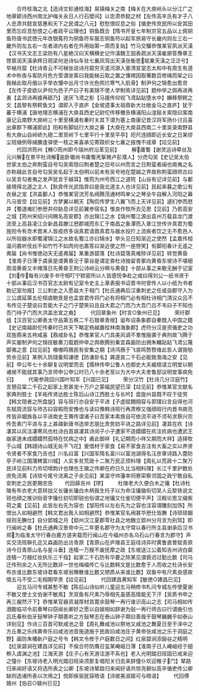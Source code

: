 <!-- { "loadSidebar": true } -->
　　合符桂海之北【选诗文轸通桂海】易镇梅关之南【梅关在大庾岭头以分江广之地章颖诗西州南北护梅关永日人行石壁间】以忠肃恭懿之材【左传高辛氏有才子八人忠肃共懿宣慈惠和天下之民谓之八元】慰愁恨叹息之俗【循吏传庶民所以安其田里而忘叹息愁恨之心者政平讼理也】铜鱼既合【隋书开皇七年制京官五品以上佩铜鱼符唐书武徳元年改银菟符为铜鱼符车服志铜鱼符以起军旅易守长畿内则左三右一畿外则左五右一左者进内右者在外用始第一周而复始】竹马交驩恭惟某官夙派天潢【汉书天文志王梁防有八星絶汉曰天横横史记作潢魏王固表疏派天潢崔廓答豫章王啓禀润天潢承辉日观梁何逊诗仙车驻七襄凤驾出天潢张衡思赋乗天潢之泛泛兮】早梯月窟【杜诗青云不可梯张说诗月窟穷天逺河源入塞清宣室志太和中有周生有道术中秋夜与客防月色方莹谓坐客曰我能梯云取之置之懐襟因取箸数百修绳而架之曰我梯此取月俄以手举衣懐中出月寸许光色照烂寒气入肌骨】制尹何之锦愈出愈竒【左传子皮欲以尹何为邑子产曰子有美锦不使人学制焉详见前】题仲举之舆再进再勇【孟郊诗再接再砺乃】遂厌飞鸢之影【马援传仰视飞鸢跕跕堕水中】嬾移祭鳄之文【昌黎有祭鳄鱼文】谓即入于直庐【金坡遗事太祖鼎新大壮敞金马之直庐】犹于蕃于横浦【唐地理志横浦在大庾县西史记尉佗传移檄告横浦阳山湟谿关索隠曰案南康记云南野大庾岭三十里至横浦有秦时关其下谓为塞上南康记昔汉将军扬仆讨吕喜出章郡下横浦即此】阳和有脚姑行大庾之春【大庾在大庾县西南二十里吴录南野县有大庾山自岭峤九磴二里至岭下七里平行十里至平亭】咫尺违顔即近长安之日某缪尘班缀例辱缄縢逢驿使一枝之来喜承见寄跂织女七襄之报愧不成章【竝见前】
　　代回洪筠州【樇○筠州即今瑞州府沿革见前】
　　解庸蜀【谢灵运诗牵丝及元兴解在景平杜诗解逾卧辙尚书庸蜀羌髳微卢彭濮人】分虎勾吴【史记吴太伯世家太伯之奔荆蛮自号勾吴索隠曰荆者楚之旧号以州而言之日荆蛮者闽也南夷之名亦称越此言自号勾吴吴名起于太伯明以前未有吴号地在楚越之界故称荆蛮顔师古曰以吴言勾者夷之发声犹言于越耳】惟筠为州号西江之道院【山谷有记详见前】与鄱接境得北道之主人【耿弇传光武指弇曰是我北道主人也详见前】民起来暮之歌公有衣昼之宠【洪盖鄱人】恭惟某官流芳名阀腾茂通材鸣单父之琴全牛自解入河阳之幕凡马皆空【竝见前】方梦翼以朝天【陶侃传梦生八翼飞而上天详见前】遽扪参而厯井【蜀道难扪参厯井仰胁息详见前翼参宿名】惟良作牧所去见思【见前】乃若高安之城【筠州宋绍兴间赐名高安郡】亦出锦江之水【瑞州蜀江源出袁州万载县龙门渡流至上高县凌江合新昌县滕江厯郡城而东汇于南昌之象潭而入章江世传许真君为蜀旌阳令有竒术晋末人皆疫疠多诣真君请救真君与器水投扵上流疾者饮之无不愈邑人以所投器水即蜀濯锦江之水故名蜀江亦曰锦水】举头见日知渐近之使然【孟嘉传桓温问嘉听伎丝不如竹竹不如肉何也嘉答曰渐近使之然一座啓笑】有脚阳春计无逺之弗届【尚书惟徳动天无逺弗届】某重游碧落【杜诗碧落真难陟详见前】转觉黄昏【淮南子日薄于虞泉是谓黄昏沦于蒙谷是谓定昏杜诗独留青冢向黄昏东坡诗不堪细雨湿黄昏又半掩落日先黄昏王荆公诗岭云分暝与黄昏】十部从事之来敢无酬于记室【刘传每有兴废手书守相叮宁欵密所以人皆感恱争赴之咸曰得刘公一纸书贤于十部从事后汉书百官志太尉有记室令史主上章表报书诏晋书何曾传人以小纸为书者勅记室勿报】三公刺史之入愿益大于相门【杜氏通典后汉重刺史之任或自郡守入为三公虞延第五伦桓虞鲍昱是也孟尝君传将门必有将相门必有相杜诗相门清议众吕不韦传见子楚说曰吾能大子之门子楚笑曰且自大君之门而乃大吾门吕不韦曰子不知也吾门待子门而大洪盖忠宣之裔】
　　代回章象州【时言○象州已见】
　　荣纡郡组【汉百官公卿表太守品第五秩二千石银章青绶】诞布诏条象郡自秦既入中国之籍【史记南越尉佗传秦时已并天下略定杨越置桂林南海象郡】虎符分汉是资循吏之功双旌鼎来五袴咸喜【鼎咸卦名】恭惟某官人门具美风调不羣惟服袭于典刑故飞腾于声实屡制尹何之锦技敏奏刀载题仲举之舆歌腾别乗宜森画防出拥朱轓跕跕飞鸢公蔑鄙夷之意【竝见前】嗷嗷鸣鴈民有安集之期【诗鸿鴈于飞哀鸣嗸嗸维此哲人谓我劬劳余见前】某例入防牋备知谦徳【防谦卦名】龚遂良二千石必能致渤海之安【见前】申公年七十余聊复议明堂而去【儒林传申公鲁人也御史大夫臧绾请立明堂以朝诸侯不能就其事乃言师申公申公时已八十余老至以为大中大夫舍鲁邸议明堂事病免归】
　　代衞参政回兴国叶知军【兴国已见】
　　荣分汉竹【杜诗几分汉庭竹】言憩召棠二千石之起家上恩甚宠十万户之蒙福民望已深【竝见前】恭惟某官文献名家典刑胜士【羊祐传贤达胜士陈后山诗江西胜士与长吟】盘旋州县既不叹于徒劳【韩文隠者之所盘旋】容与班行亦自安于平进【子虚赋翺翔容与郭璞曰言自得也河东赋周流容与师古曰容暇而安豫也与读曰豫韩诗班行再肃穆又强顔班行内晋书庾亮传皆非姻族各以平进南史王骞传谓诸子曰吾家本素族自可依流平进不须茍求蔡兴宗传吾素门平进与主上甚疎新唐书选举志朋比贵势妨平进之路详见前】凄其在疚【诗凄其以风注凄寒风也杜诗白首飒凄其诗闵子小子遭家不造嬛嬛在疚注疚病也遭武王崩家道未成嬛嬛然孤特在忧病之中】甫此御祥【礼记期而小祥又期而大祥】适择牧于山城【韩翃诗山城无处不飞花】爰借材于家食【易不家食吉注有大畜之实以养贤令贤者不家食乃吉也】川名曰富【兴国军隋名富川以富池湖得名汪彦章诗路入麕防亭子岭江围蒲稗富川城】人实多贫荒政十二聚万民正烦料理【周礼以荒政十二聚万民详见前料力吊切增韵计也理也王徽之传卿在府日久比当相料理】长江千里护数处庶免流离【诗琐兮尾兮流离之子余见前】某滥守帅藩幸同寮寀察邻国之政宁敢自私安刺史之民更期忠告
　　代回薛吉州【璆】
　　杜陵老大久便白木之镵【杜诗杜陵有布衣老大意转拙又长镵长镵白木柄我生托子以为命注镵锄衔切吴人云犂铁说文锐也顔之推训俗音字镵仕初切即锐也俗谓之地镵又仕鉴切便平声】汉殿论思又缀紫荷之槖【见前】此皆左右先为容也【邹阳传以左右先为之容也注容谓雕刻加饰】所恨出入如相避然【韩文君出我入如相避然】恭惟某官名阀甚华厯仕皆膴【诗琐琐姻娅则无膴仕】自分郢城之月【郢州汉江夏郡雩社县之地魏立郢州分月言为别驾】即行闽岭之春【杜氏通典汉景帝中元二年更名郡守为太守常以春行所主县谢承后汉书郑为临淮太守行春白鹿方道夹载而行闽山在今福州亦名乌石山行春言为郡守】声实交流班聨孔迩又森画防出访青原【青原山在庐陵县王庭珪诗异时黄鲁直曽赋青原诗今日青原山名与星斗垂】连樯一万艘不废抚摩之政【东坡送江公着知吉州诗白粲连樯一万艘红妆执乐三千指】起家二千石防有华要之除某见谓衰迟过勤比数【司马迁传刑余之人无所比数非一世也梅福传亡与比数韩文是比数愈于人而收之杜诗长安布衣谁比数东坡诗君看东坡翁懒散谁比数又陋质从来谁比数】双鱼中有尺素良感故情五马不受二毛相期早贵【竝见前】
　　代回建昌黄知军【敏徳○建昌已见】
　　迎五马问专城甚慙不敏【陈后山诗似听儿童迎五马稍修书札问专城左传使夏谢不敏又使士文伯谢不敏焉】烹双鱼有尺素乃辱相先虽感高情能无下汗【吴质书申之再三赧然汗下】恭惟某官器资凝厚材具寛余鼓琴一再行谁识高山之志【司马相如传酒酣临邛令前奏琴曰窃闻长卿好之愿以自娱相如辞谢为鼔一再行师古曰行谓曲引也吕氏春秋伯牙鼔琴钟子期善听之方鼔琴志在泰山钟子期曰善哉乎鼓琴巍巍乎如泰山详别见】作诗三百首可默咸池之音【周礼舞咸池以祭地又咸池之舞夏日至于泽中之方丘奏之乐纬黄帝乐曰咸池池音施道施于民故曰咸池庄子黄帝张咸池之乐于洞庭之野】画防朱幡新户庭之号令【韩文令修于户庭数日之间】红泉碧涧添谿谷之精明【红泉碧涧在建昌详见前】不俟合符防膺召玺某崦嵫日薄【淮南子日入崦嵫经于细栁入虞渊之池】江海天游【庄子心有天游注游不系也】老入光明踏旧班固已戒来迎之僮仆【东坡诗老入明光踏旧班染须那复唱阳关归去来辞僮仆欢迎稚子门】辇路归来闻好语又将选所表之公卿【东坡诗辇路归来闻好语共惊尧颡似高辛循吏传公卿缺则选诸所表以次用之】傥即疾驱犹容晤语【诗彼美淑姬可与晤语】
　　代回傅赣州【伯召○赣州已见】
